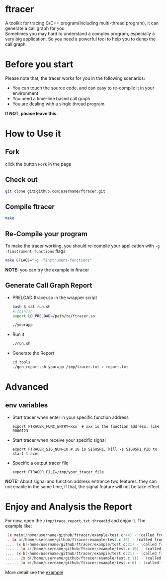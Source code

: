 ftracer
======

A toolkit for tracing C/C++ program(including multi-thread program), it can generate a call graph for you<br>
Sometimes you may hard to understand a complex program, especially a very big application. So you need a powerful tool to help you to dump the call graph.

# Before you start
Please note that, the tracer works for you in the following scenarios:
* You can touch the source code, and can easy to re-compile it in your environment
* You need a time-line based call graph
* You are dealing with a single thread program

**If NOT, please leave this.**

# How to Use it
## Fork
click the button `Fork` in the page

## Check out
```bash
git clone git@github.com:username/ftracer.git
```

## Compile ftracer
```bash
make
```

## Re-Compile your program
To make the tracer working, you should re-compile your application with `-g -finstrument-functions` flags
```bash
make CFLAGS="-g -finstrument-functions"
```

**NOTE:** you can try the example in ftracer

## Generate Call Graph Report
* PRELOAD ftracer.so in the wrapper script
    ```bash
    bash $ cat run.sh
    #!/bin/sh
    export LD_PRELOAD=/path/to/ftracer.so

    ./yourapp
    ```

* Run it
    ```bash
    ./run.sh
    ```

* Generate the Report
    ```bash
    cd tools
    ./gen_report.sh yourapp /tmp/tracer.txt > report.txt
    ```

# Advanced
## env variables
* Start tracer when enter in your specific function address
    ```
    export FTRACER_FUNC_ENTRY=xxx  # xxx is the function address, like 0000123
    ```

* Start tracer when receive your specific signal
    ```
    export FTRACER_SIG_NUM=10 # 10 is SIGUSR1, kill -s SIGUSR1 PID to start tracer
    ```

* Specific a output tracer file
    ```
    export FTRACER_FILE=/tmp/your_tracer_file
    ```

**NOTE:** About signal and function address entrance two features, they can not enable in the same time, if that, the signal feature will not be take effect.

# Enjoy and Analysis the Report
For now, open the `/tmp/trace_report.txt.threadid` and enjoy it. The example like:
```c
 1x main(/home/username/github/ftracer/example/test.c:44) - (called from ??:0)
.. 3x a(/home/username/github/ftracer/example/test.c:36) - (called from test.c:45)
.... 1x b(/home/username/github/ftracer/example/test.c:21) - (called from test.c:39)
...... 1x c(/home/username/github/ftracer/example/test.c:16) - (called from test.c:25)
.... 1x b(/home/username/github/ftracer/example/test.c:21) - (called from test.c:39)
...... 2x d(/home/username/github/ftracer/example/test.c:11) - (called from test.c:27)
...... 1x e(/home/username/github/ftracer/example/test.c:6) - (called from test.c:31)
```

More detail see the [example][1]

[1]: https://github.com/finaldie/ftracer/tree/master/example
